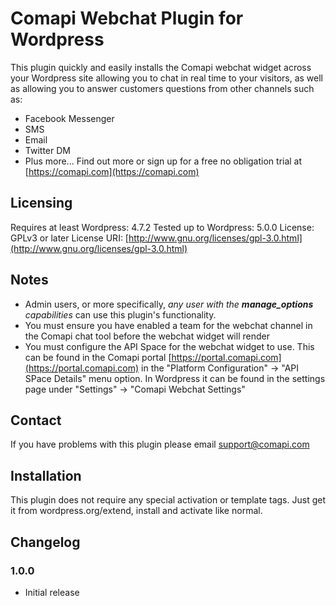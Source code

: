 # Comapi Webchat Plugin for Wordpress
This plugin quickly and easily installs the Comapi webchat widget across your Wordpress site allowing you to chat in real time to your visitors, 
as well as allowing you to answer customers questions from other channels such as:
* Facebook Messenger
* SMS
* Email
* Twitter DM
* Plus more...
Find out more or sign up for a free no obligation trial at [https://comapi.com](https://comapi.com)

## Licensing
Requires at least Wordpress: 4.7.2
Tested up to Wordpress: 5.0.0
License: GPLv3 or later
License URI: [http://www.gnu.org/licenses/gpl-3.0.html](http://www.gnu.org/licenses/gpl-3.0.html)

## Notes
* Admin users, or more specifically, *any user with the **manage_options** capabilities* can use this plugin's functionality.
* You must ensure you have enabled a team for the webchat channel in the Comapi chat tool before the webchat widget will render
* You must configure the API Space for the webchat widget to use. This can be found in the Comapi portal [https://portal.comapi.com](https://portal.comapi.com) 
  in the "Platform Configuration" -> "API SPace Details" menu option. In Wordpress it can be found in the settings page under "Settings" -> "Comapi Webchat Settings"

## Contact
If you have problems with this plugin please email support@comapi.com

## Installation
This plugin does not require any special activation or template tags. Just get it from wordpress.org/extend, install and activate like normal.

## Changelog

### 1.0.0
* Initial release